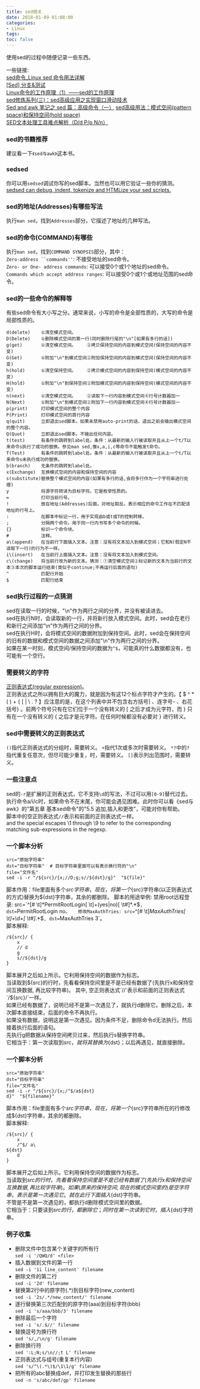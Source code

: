 ```yaml
---
title: sed相关
date: 2018-01-09 01:08:00
categories:
- Linux
tags:
toc: false
---
```

使用sed的过程中随便记录一些东西。  

<!-- more -->

一些链接:  
[sed命令_Linux sed 命令用法详解](http://man.linuxde.net/sed)  
[[Sed] 分支&测试](http://www.cnblogs.com/fanyl5/p/4795793.html)  
[Linux命令的工作原理（1）——sed的工作原理](http://blog.csdn.net/yanquan345/article/details/19613443)  
[sed修炼系列(三)：sed高级应用之实现窗口滑动技术](http://www.cnblogs.com/f-ck-need-u/p/7496916.html)  
[Sed and awk 笔记之 sed 篇：高级命令（一）](http://kodango.com/sed-and-awk-notes-part-4) 
[sed高级用法：模式空间(pattern space)和保持空间(hold space)](http://blog.csdn.net/itsenlin/article/details/21129405)  
[SED文本处理工具难点解析（D/d P/p N/n）](http://blog.51cto.com/crazy123/1181872)  

### sed的书籍推荐  

建议看一下`《sed与awk》`这本书。  

### sedsed  

你可以用`sedsed`调试你写的sed脚本。当然也可以用它验证一些你的猜测。  
[sedsed can debug, indent, tokenize and HTMLize your sed scripts.](http://aurelio.net/projects/sedsed/)  

### sed的地址(Addresses)有哪些写法  

执行`man sed`，找到`Addresses`部分，它描述了地址的几种写法。  

### sed的命令(COMMAND)有哪些  

执行`man sed`，找到`COMMAND SYNOPSIS`部分，其中：  
`Zero-address ``commands''`: 不接受地址的sed命令。  
`Zero- or One- address commands`: 可以接受0个或1个地址的sed命令。  
`Commands which accept address ranges`: 可以接受0个或1个或地址范围的sed命令。  

### sed的一些命令的解释等  

有些sed命令有大小写之分。通常来说，小写的命令是全部性质的，大写的命令是局部性质的。  
```
d(delete)    ①清空模式空间。
D(Delete)    ①删除模式空间的第一行(同时删除行尾的"\n"[如果有多行的话])
g(get)       ①清空模式空间。    ②拷贝保持空间的内容到模式空间(保持空间的内容不变)
G(Get)       ①附加"\n"到模式空间②附加保持空间的内容到模式空间(保持空间的内容不变)
h(hold)      ①清空保持空间。    ②拷贝模式空间的内容到保持空间(模式空间的内容不变)
H(hold)      ①附加"\n"到保持空间②附加模式空间的内容到保持空间(模式空间的内容不变)
n(next)      ①清空模式空间。    ②读取下一行内容到模式空间④行号计数器加一
N(Next)      ①附加"\n"到模式空间②附加下一行内容到模式空间④行号计数器加一
p(print)     打印模式空间的整个内容
P(Print)     打印模式空间的首行内容
q(quit)      立即退出sed脚本。如果未禁用auto-print的话，退出之前会输出模式空间的整个内容。
Q(Quot)      立即退出sed脚本。不输出任何内容。
t(test)      有条件的跳转到label处。条件：从最新的输入行被读取并且从上一个t/T以来命令s执行了成功的替换。参见man sed,像x,a,i,c等命令不能触发t命令。
T(Test)      有条件的跳转到label处。条件：从最新的输入行被读取并且从上一个t/T以来命令s未执行成功的替换。
b(branch)    无条件的跳转到label处。
x(Exchange)  互换模式空间的内容和保持空间的内容
s(substitute)替换整个模式空间的内容(如果有多行的话,会将多行作为一个字符串进行处理)
y            将源字符转译为目标字符。它是枚举性质的。
=            打印当前行号。
!            放在地址(Addresses)后面。对地址取反。表示相应的命令工作在不匹配该地址的行号上。
:            在脚本中标记一行，用于实现由b或t或T的控制转移。
;            分隔两个命令。用于同一行内书写多个命令的时候。
{}           标识一个命令块。
#            注释。
a\(append)   在当前行下面插入文本。注意：没有将文本加入到模式空间；它和N(假定N不读取下一行)的行为不一样。
i\(insert)   在当前行上面插入文本。注意：没有将文本加入到模式空间。
c\(change)   将当前行改为新的文本。猜测：①清空模式空间②标记新的文本为当前行的文本③本次的脚本运行结束(类似于continue;不再运行后面的语句)
^            匹配行开始
$            匹配行结束
```

### sed执行过程的一点猜测  

sed在读取一行的时候，"\n"作为两行之间的分界，并没有被读进去。  
sed在执行N时，会读取新的一行，并将新行放入模式空间。此时，sed会在老行和新行之间添加"\n"作为两行之间的分界。  
sed在执行H时，会将模式空间的数据附加到保持空间。此时，sed会在保持空间的旧有的数据和模式空间的数据之间添加"\n"作为两行之间的分界。  
如果在某一时刻，模式空间/保持空间的数据为`^$`，可能真的什么数据都没有，也可能有一个空行。  

### 需要转义的字符
[正则表达式(regular expression)](http://zx9229.blog.163.com/blog/static/211449268201492761326438/)。  
正则表达式之所以拥有巨大的魔力，就是因为有这12个标点字符才产生的。【 $ ^ * ( ) + { [ | \ . ? 】应注意的是，在这个列表中并不包含右方括号] 、连字号- 、右花括号} 。前两个符号只有在它们位于一个没有转义的 [ 之后才成为元字符，而 } 只有在一个没有转义的 { 之后才是元字符。在任何时候都没有必要对 } 进行转义。

### sed中需要转义的正则表达式
`()`指代正则表达式的分组时，需要转义。
`+`指代1次或多次时需要转义。
`*?`中的`?`指代重复任意次，但尽可能少重复，时，需要转义。
`[]`表示列出范围时，需要转义。


### 一些注意点  

sed的`-r`是扩展的正则表达式，它不支持`\d`的写法，不过可以用`[0-9]`替代过去。  
执行命令a/i/c时，如果命令不在末尾，你可能会遇见困难。此时你可以看《sed与awk》的"第五章 基本sed命令"的"5.5 追加,插入和更改"，可能对你有帮助。  
脚本中的空正则表达式`//`表示和前面的正则表达式一样。  
and the special escapes \1 through \9 to refer to the corresponding matching sub-expressions in the regexp.  

### 一个脚本分析  

```shell
src="原始字符串"
dst="目标字符串"  # 目标字符串里面可以有表示换行符的"\n"
file="文件名"
sed -i -r "/${src}/{x;//D;g;s//${dst}/g}"  "${file}"
```
脚本作用：file里面有多个${src}字符串，现在，将第一个${src}字符串(以正则表达式的方式)替换为${dst}字符串，其余的都删除。  
脚本的用途举例:  
禁用root远程登录: src=`^[# \t]*PermitRootLogin[ \t]+(yes|no)[ \t#]*.*$`, dst=`PermitRootLogin no`。  
修改MaxAuthTries: src=`^[# \t]*MaxAuthTries[ \t]+\d+[ \t#]*.*$`, dst=`MaxAuthTries 3`。  
脚本解释:  
```
/${src}/ {
    x
    // d
    g
    s//${dst}/g
}
```
脚本展开之后如上所示。它利用保持空间的数据作为标志。  
当读取到${src}的行时，先看看保持空间里是不是已经有数据了(先执行x和保持空间互换数据, 再比较字符串)。  
其中, 空正则表达式`//`表示和前面的正则表达式`/${src}/`一样。  
如果已经有数据了，说明已经不是第一次遇见了，就执行d删除它。删除之后，本次脚本直接结束，后面的命令不再执行。  
如果没有数据，说明这是第一次遇见。因为条件不足，删除命令d无法执行。然后接着执行后面的语句。  
先执行g把数据从保持空间拷贝过来，然后执行s替换字符串。  
它相当于：第一次读取到${src}，就将其替换为${dst}；以后再遇见，就直接删除。  

### 一个脚本分析  

```shell
src="原始字符串"
dst="目标字符串"
file="文件名"
sed -i -r "/${src}/{x;/^$/a${dst}
d}"  "${filename}"
```
脚本作用：file里面有多个${src}字符串，现在，将第一个${src}字符串所在的行修改成${dst}字符串，其余的都删除。  
脚本解释:  
```
/${src}/ {
    x
    /^$/ a\
${dst}
    d
}
```
脚本展开之后如上所示。它利用保持空间的数据作为标志。  
当读取到${src}的行时，先看看保持空间里是不是已经有数据了(先执行x和保持空间互换数据, 再比较字符串)。  
如果(原来的保持空间,现在的模式空间里的)是空字符串，表示是第一次遇见它。就在此行下面插入${dst}字符串。  
不管是不是第一次遇见的，都执行d删除模式空间里的数据。  
它相当于：只要读到${src}的行，都删除它；同时在第一次读到它时，插入${dst}字符串。  

### 例子收集  
* 删除文件中包含某个关键字的所有行  
`sed -i '/QWQ/d' <file>`
* 插入数据到文件的第一行  
`sed -i '1i line_content' filename`
* 删除文件的第二行  
`sed -i '2d' filename`
* 替换第2行中的原字符(.\*)到目标字符(new_content)  
`sed -i '2s/.*/new_content/' filename`
* 逐行替换第三次匹配到的原字符(aaa)到目标字符(bbb)  
`sed -i 's/aaa/bbb/3' filename`
* 删除最后一个字符  
`sed -i 's/.$//' filename`
* 替换逗号为换行符  
`sed 's/,/\n/g' filename`
* 删除换行符  
`sed ':L;N;s/\n//;t L' filename`
* 正则表达式与组号(重复本行内容)  
`sed 's/^\(.*\)$/\1\1/g' filename`
* 把所有的abc替换成def，并打印发生替换的那些行  
`sed -n 's/abc/def/gp' filename`
